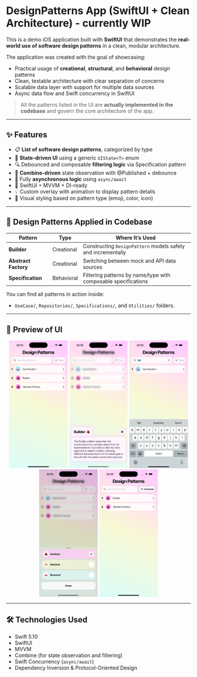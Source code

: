 # DesignPatterns App (SwiftUI + Clean Architecture) - currently WIP

This is a demo iOS application built with **SwiftUI** that demonstrates the **real-world use of software design patterns** in a clean, modular architecture.

The application was created with the goal of showcasing:
- Practical usage of **creational**, **structural**, and **behavioral** design patterns
- Clean, testable architecture with clear separation of concerns
- Scalable data layer with support for multiple data sources
- Async data flow and Swift concurrency in SwiftUI

> All the patterns listed in the UI are **actually implemented in the codebase** and govern the core architecture of the app.

---

## ✨ Features

- 📋 **List of software design patterns**, categorized by type
- 🚦 **State-driven UI** using a generic `UIState<T>` enum
- 🔍 Debounced and composable **filtering logic** via Specification pattern
- 🧰 **Combine-driven** state observation with @Published + debounce
- 🚀 Fully **asynchronous logic** using `async/await`
- 🎯 SwiftUI + MVVM + DI-ready
- 💡 Custom overlay with animation to display pattern details
- 🎨 Visual styling based on pattern type (emoji, color, icon)

---

## 🧩 Design Patterns Applied in Codebase

| Pattern              | Type         | Where It’s Used                                                  |
|----------------------|--------------|------------------------------------------------------------------|
| **Builder**          | Creational   | Constructing `DesignPattern` models safely and incrementally     |
| **Abstract Factory** | Creational   | Switching between mock and API data sources                      |
| **Specification**    | Behavioral   | Filtering patterns by name/type with composable specifications   |

You can find all patterns in action inside:
- `UseCase/`, `Repositories/`, `Specifications/`, and `Utilities/` folders.

---

## 🧪 Preview of UI

<p align="center">
  <img src="screenshots/1_main_screen.png" width="160"/>
  <img src="screenshots/2_design_pattern_view.png" width="160"/>
  <img src="screenshots/3_search.png" width="160"/>
  <img src="screenshots/4_type_filter_bottom_sheet.png" width="160"/>
  <img src="screenshots/5_type_filter_applied.png" width="160"/>
</p>

---

## 🛠 Technologies Used

- Swift 5.10
- SwiftUI
- MVVM
- Combine (for state observation and filtering)
- Swift Concurrency (`async/await`)
- Dependency Inversion & Protocol-Oriented Design


